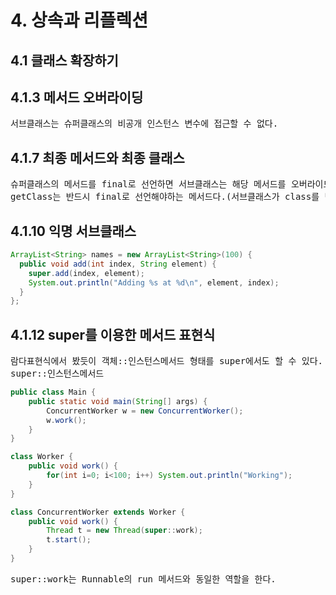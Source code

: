 <h1>4. 상속과 리플렉션</h1>

<h2>4.1 클래스 확장하기</h2>
<h2>4.1.3 메서드 오버라이딩</h2>

<pre>
서브클래스는 슈퍼클래스의 비공개 인스턴스 변수에 접근할 수 없다.
</pre>

<h2>4.1.7 최종 메서드와 최종 클래스</h2>

<pre>
슈퍼클래스의 메서드를 final로 선언하면 서브클래스는 해당 메서드를 오버라이드 할 수 없다.
getClass는 반드시 final로 선언해야하는 메서드다.(서브클래스가 class를 변경할 수 있으면 안된다.)
</pre>

<h2>4.1.10 익명 서브클래스</h2>

```java
ArrayList<String> names = new ArrayList<String>(100) {
  public void add(int index, String element) {
    super.add(index, element);
    System.out.println("Adding %s at %d\n", element, index);
  }
};
```

<h2>4.1.12 super를 이용한 메서드 표현식</h2>

<pre>
람다표현식에서 봤듯이 객체::인스턴스메서드 형태를 super에서도 할 수 있다.
super::인스턴스메서드
</pre>

```java
public class Main {
    public static void main(String[] args) {
        ConcurrentWorker w = new ConcurrentWorker();
        w.work();
    }
}

class Worker {
    public void work() {
        for(int i=0; i<100; i++) System.out.println("Working");
    }
}

class ConcurrentWorker extends Worker {
    public void work() {
        Thread t = new Thread(super::work);
        t.start();
    }
}
```

<pre>
super::work는 Runnable의 run 메서드와 동일한 역할을 한다.
</pre>
